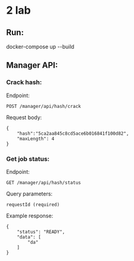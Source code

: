 # 2 lab
## Run:
docker-compose up --build

## Manager API:
### Crack hash:

Endpoint: 
```
POST /manager/api/hash/crack
```

Request body:
```
{
    "hash":"5ca2aa845c8cd5ace6b016841f100d82", 
    "maxLength": 4
}
```

### Get job status:

Endpoint: 
```
GET /manager/api/hash/status
```

Query parameters:
```
requestId (required)
```

Example response:
```
{
    "status": "READY",
    "data": [
        "da"
    ]
}
```